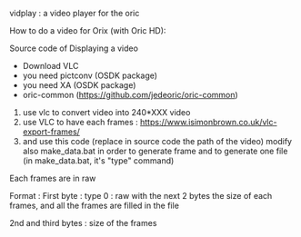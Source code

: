 vidplay : a video player for the oric


How to do a video for Orix (with Oric HD):

Source code of Displaying a video


* Download VLC
* you need pictconv (OSDK package)
* you need XA (OSDK package)
* oric-common (https://github.com/jedeoric/oric-common)

1) use vlc to convert video into 240*XXX video
2) use VLC to have each frames : https://www.isimonbrown.co.uk/vlc-export-frames/
3) and use this code (replace in source code the path of the video)
modify also make_data.bat in order to generate frame and to generate one file (in make_data.bat, it's "type" command)

Each frames are in raw

Format :
First byte : type 
  0 : raw with the next 2 bytes the size of each frames, and all the frames are filled in the file

2nd and third bytes  : size of the frames

